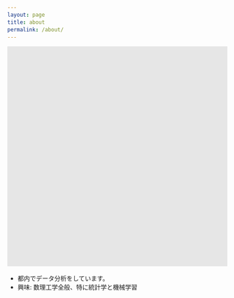 ```yaml
---
layout: page
title: about
permalink: /about/
---
```


![](/images/avatar.gif)

- 都内でデータ分析をしています。
- 興味: 数理工学全般、特に統計学と機械学習
